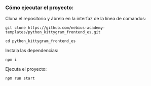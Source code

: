 ### Cómo ejecutar el proyecto:

Clona el repositorio y ábrelo en la interfaz de la línea de comandos: 

```
git clone https://github.com/nebius-academy-templates/python_kittygram_frontend_es.git
```

```
cd python_kittygram_frontend_es
```

Instala las dependencias:

```
npm i
```

Ejecuta el proyecto:

```
npm run start
```
